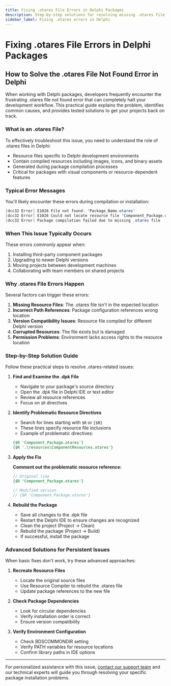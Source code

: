 ```yaml
---
title: Fixing .otares File Errors in Delphi Packages
description: Step-by-step solutions for resolving missing .otares file errors when installing Delphi packages. Learn how to troubleshoot resource file issues, fix package compilation errors, and implement practical solutions for Delphi developers facing resource file problems.
sidebar_label: Fixing .otares errors in Delphi
---
```


# Fixing .otares File Errors in Delphi Packages

## How to Solve the .otares File Not Found Error in Delphi

When working with Delphi packages, developers frequently encounter the frustrating .otares file not found error that can completely halt your development workflow. This practical guide explains the problem, identifies common causes, and provides tested solutions to get your projects back on track.

### What is an .otares File?

To effectively troubleshoot this issue, you need to understand the role of .otares files in Delphi:

- Resource files specific to Delphi development environments
- Contain compiled resources including images, icons, and binary assets
- Generated during package compilation processes
- Critical for packages with visual components or resource-dependent features

### Typical Error Messages

You'll likely encounter these errors during compilation or installation:

```cs
[dcc32 Error] E1026 File not found: 'Package_Name.otares'
[dcc32 Error] E1026 Could not locate resource file 'Component_Package.otares'
[dcc32 Error] Package compilation failed due to missing .otares file
```

### When This Issue Typically Occurs

These errors commonly appear when:

1. Installing third-party component packages
2. Upgrading to newer Delphi versions
3. Moving projects between development machines
4. Collaborating with team members on shared projects

### Why .otares File Errors Happen

Several factors can trigger these errors:

1. **Missing Resource Files**: The .otares file isn't in the expected location
2. **Incorrect Path References**: Package configuration references wrong location
3. **Version Compatibility Issues**: Resource file compiled for different Delphi version
4. **Corrupted Resources**: The file exists but is damaged
5. **Permission Problems**: Environment lacks access rights to the resource location

### Step-by-Step Solution Guide

Follow these practical steps to resolve .otares-related issues:

1. **Find and Examine the .dpk File**
   - Navigate to your package's source directory
   - Open the .dpk file in Delphi IDE or text editor
   - Review all resource references
   - Focus on `$R` directives

2. **Identify Problematic Resource Directives**
   - Search for lines starting with `$R` or `{$R}`
   - These lines specify resource file inclusions
   - Example of problematic directives:

   ```pascal
   {$R 'Component_Package.otares'}
   {$R '.\resources\ComponentResources.otares'}
   ```

3. **Apply the Fix**

   **Comment out the problematic resource reference:**

   ```pascal
   // Original line
   {$R 'Component_Package.otares'}
   
   // Modified version
   // {$R 'Component_Package.otares'}
   ```

4. **Rebuild the Package**
   - Save all changes to the .dpk file
   - Restart the Delphi IDE to ensure changes are recognized
   - Clean the project (Project → Clean)
   - Rebuild the package (Project → Build)
   - If successful, install the package

### Advanced Solutions for Persistent Issues

When basic fixes don't work, try these advanced approaches:

1. **Recreate Resource Files**
   - Locate the original source files
   - Use Resource Compiler to rebuild the .otares file
   - Update package references to the new file

2. **Check Package Dependencies**
   - Look for circular dependencies
   - Verify installation order is correct
   - Ensure version compatibility

3. **Verify Environment Configuration**
   - Check BDSCOMMONDIR setting
   - Verify PATH variables for resource locations
   - Confirm library paths in IDE options

---

For personalized assistance with this issue, [contact our support team](https://support.visioforge.com/) and our technical experts will guide you through resolving your specific package installation problems.
